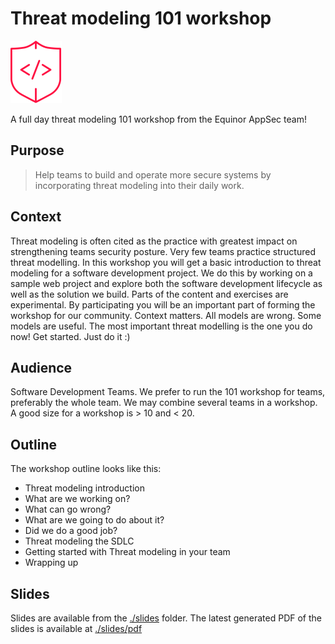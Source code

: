 # Threat modeling 101 workshop

![AppSec Logo](./slides/content/images/appsec-icon_100.png)

A full day threat modeling 101 workshop from the Equinor AppSec team!

## Purpose

>Help teams to build and operate more secure systems by incorporating threat modeling into their daily work.

## Context

Threat modeling is often cited as the practice with greatest impact on strengthening teams security posture. Very few teams practice structured threat modelling. In this workshop you will get a basic introduction to threat modeling for a software development project. We do this by working on a sample web project and explore both the software development lifecycle as well as the solution we build. Parts of the content and exercises are experimental. By participating you will be an important part of forming the workshop for our community. Context matters. All models are wrong. Some models are useful. The most important threat modelling is the one you do now! Get started. Just do it :)

## Audience

Software Development Teams. We prefer to run the 101 workshop for teams, preferably the whole team. We may combine several teams in a workshop. A good size for a workshop is > 10 and < 20.

## Outline

The workshop outline looks like this:

- Threat modeling introduction
- What are we working on?
- What can go wrong?
- What are we going to do about it?
- Did we do a good job?
- Threat modeling the SDLC
- Getting started with Threat modeling in your team
- Wrapping up

## Slides

Slides are available from the [./slides](./slides/README.md) folder. The latest generated PDF of the slides is available at [./slides/pdf](./slides/pdf/appsec-threat-modeling-101-slides.pdf)
